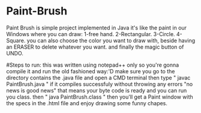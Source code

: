 # Paint-Brush
Paint Brush is simple project implemented in Java it's like the paint in our Windows where you can draw:
1-free hand.  2-Rectangular.  3-Circle.   4-Square.
you can also choose the color you want to draw with, beside having an ERASER to delete whatever you want.
and finally the magic button of UNDO.

#Steps to run:
this was written using notepad++ only so you're gonna compile it and run the old fashioned way:'D
make sure you go to the directory contains the .java file and open a CMD terminal then type " javac PaintBrush.java "
if it compiles successfuly without throwing any errors "no news is good news" that means your byte code is ready and you can run you class.
then " java PaintBrush.class " then you'll get a Paint window with the specs in the .html file and enjoy drawing some funny chapes.

